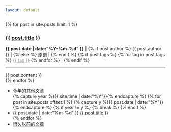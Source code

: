 ```yaml
---
layout: default
---
```


<div>
  {% for post in site.posts limit: 1 %}
  <article class="content">
    <section class="title">
      <h1><a href="{{ post.url }}" target="_self">{{ post.title }}</a></h1>
    </section>
    <section class="meta">
    <span class="item">
      <time datetime="{{ post.date }}" style="font-weight: bold"><i class="fa fa-calendar"></i> {{ post.date | date:"%Y-%m-%d" }}</time>
    </span> | 
    {% if post.author %} 
      <span class="item"><i class="fa fa-copyright"></i> {{ post.author }} </span> | 
      {% else %} 
      <span class="item"><i class="fa fa-copyright"></i> 原创 </span> | 
    {% endif %}
    {% if post.tags %}  
    <span class="item">
      {% for tag in post.tags %}
      <a href="/tags#{{ tag }}" title="{{ tag }}" style="color:#909090;"><i class="fa fa-tag"></i> {{ tag }}</a>
      {% endfor %}
    </span> | 
    {% endif %}
    <span class="item" id="busuanzi_container_page_pv">
      <i class="fa fa-eye"></i> <span id="busuanzi_value_page_pv" style="font-weight: bold"></span>
    </span>
    </section>
    <hr>
    <section class="post">
    {{ post.content }}
    </section>
    </article>
  {% endfor %}
  <div class="divider"></div>
  <ul class="listing main-listing">
    <li class="listing-seperator">今年的其他文章</li>
  {% capture year %}{{ site.time | date:"%Y"}}{% endcapture %}
  {% for post in site.posts offset:1 %}
    {% capture y %}{{ post.date | date:"%Y"}}{% endcapture %}
    {% if year != y %}
    {% break %}
    {% endif %}
    <li class="listing-item">
      <time datetime="{{ post.date | date:"%m-%d" }}">{{ post.date | date:"%m-%d" }}</time>
      <a href="{{ post.url }}" title="{{ post.title }}" target="_self">{{ post.title }}</a>
    </li>
  {% endfor %}
    <li class="listing-seperator"><a href="/archive.html"  target="_self">很久以前的文章</a></li>
  </ul>
</div>